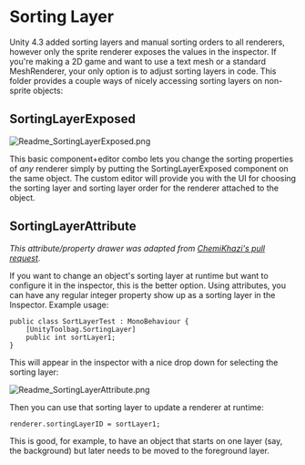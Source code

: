 Sorting Layer
===

Unity 4.3 added sorting layers and manual sorting orders to all renderers, however only the sprite renderer exposes the values in the inspector. If you're making a 2D game and want to use a text mesh or a standard MeshRenderer, your only option is to adjust sorting layers in code. This folder provides a couple ways of nicely accessing sorting layers on non-sprite objects:


SortingLayerExposed
---

![Readme_SortingLayerExposed.png](https://raw.github.com/nickgravelyn/UnityToolbag/master/SortingLayer/Readme_SortingLayerExposed.png)

This basic component+editor combo lets you change the sorting properties of _any_ renderer simply by putting the SortingLayerExposed component on the same object. The custom editor will provide you with the UI for choosing the sorting layer and sorting layer order for the renderer attached to the object.

SortingLayerAttribute
---

_This attribute/property drawer was adapted from [ChemiKhazi's pull request](https://github.com/nickgravelyn/UnityToolbag/pull/1)_.

If you want to change an object's sorting layer at runtime but want to configure it in the inspector, this is the better option. Using attributes, you can have any regular integer property show up as a sorting layer in the Inspector. Example usage:

    public class SortLayerTest : MonoBehaviour {
        [UnityToolbag.SortingLayer]
        public int sortLayer1;
    }

This will appear in the inspector with a nice drop down for selecting the sorting layer:

![Readme_SortingLayerAttribute.png](https://raw.github.com/nickgravelyn/UnityToolbag/master/SortingLayer/Readme_SortingLayerAttribute.png)

Then you can use that sorting layer to update a renderer at runtime:

    renderer.sortingLayerID = sortLayer1;

This is good, for example, to have an object that starts on one layer (say, the background) but later needs to be moved to the foreground layer.
